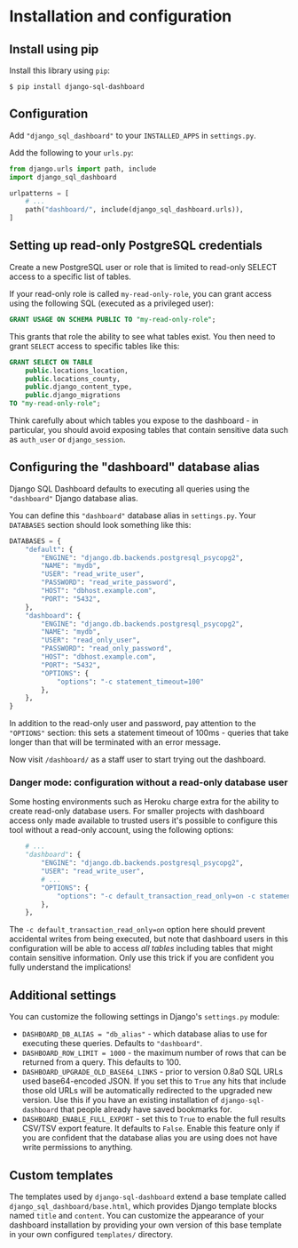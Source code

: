# Installation and configuration

## Install using pip

Install this library using `pip`:

    $ pip install django-sql-dashboard

## Configuration

Add `"django_sql_dashboard"` to your `INSTALLED_APPS` in `settings.py`.

Add the following to your `urls.py`:

```python
from django.urls import path, include
import django_sql_dashboard

urlpatterns = [
    # ...
    path("dashboard/", include(django_sql_dashboard.urls)),
]
```

## Setting up read-only PostgreSQL credentials

Create a new PostgreSQL user or role that is limited to read-only SELECT access to a specific list of tables.

If your read-only role is called `my-read-only-role`, you can grant access using the following SQL (executed as a privileged user):

```sql
GRANT USAGE ON SCHEMA PUBLIC TO "my-read-only-role";
```
This grants that role the ability to see what tables exist. You then need to grant `SELECT` access to specific tables like this:
```sql
GRANT SELECT ON TABLE
    public.locations_location,
    public.locations_county,
    public.django_content_type,
    public.django_migrations
TO "my-read-only-role";
```
Think carefully about which tables you expose to the dashboard - in particular, you should avoid exposing tables that contain sensitive data such as `auth_user` or `django_session`.

## Configuring the "dashboard" database alias

Django SQL Dashboard defaults to executing all queries using the `"dashboard"` Django database alias.

You can define this `"dashboard"` database alias in `settings.py`. Your `DATABASES` section should look something like this:

```python
DATABASES = {
    "default": {
        "ENGINE": "django.db.backends.postgresql_psycopg2",
        "NAME": "mydb",
        "USER": "read_write_user",
        "PASSWORD": "read_write_password",
        "HOST": "dbhost.example.com",
        "PORT": "5432",
    },
    "dashboard": {
        "ENGINE": "django.db.backends.postgresql_psycopg2",
        "NAME": "mydb",
        "USER": "read_only_user",
        "PASSWORD": "read_only_password",
        "HOST": "dbhost.example.com",
        "PORT": "5432",
        "OPTIONS": {
            "options": "-c statement_timeout=100"
        },
    },
}
```
In addition to the read-only user and password, pay attention to the `"OPTIONS"` section: this sets a statement timeout of 100ms - queries that take longer than that will be terminated with an error message.

Now visit `/dashboard/` as a staff user to start trying out the dashboard.

### Danger mode: configuration without a read-only database user

Some hosting environments such as Heroku charge extra for the ability to create read-only database users. For smaller projects with dashboard access only made available to trusted users it's possible to configure this tool without a read-only account, using the following options:

```python
    # ...
    "dashboard": {
        "ENGINE": "django.db.backends.postgresql_psycopg2",
        "USER": "read_write_user",
        # ...
        "OPTIONS": {
            "options": "-c default_transaction_read_only=on -c statement_timeout=100"
        },
    },
```
The `-c default_transaction_read_only=on` option here should prevent accidental writes from being executed, but note that dashboard users in this configuration will be able to access _all tables_ including tables that might contain sensitive information. Only use this trick if you are confident you fully understand the implications!

## Additional settings

You can customize the following settings in Django's `settings.py` module:

- `DASHBOARD_DB_ALIAS = "db_alias"` - which database alias to use for executing these queries. Defaults to `"dashboard"`.
- `DASHBOARD_ROW_LIMIT = 1000` - the maximum number of rows that can be returned from a query. This defaults to 100.
- `DASHBOARD_UPGRADE_OLD_BASE64_LINKS` - prior to version 0.8a0 SQL URLs used base64-encoded JSON. If you set this to `True` any hits that include those old URLs will be automatically redirected to the upgraded new version. Use this if you have an existing installation of `django-sql-dashboard` that people already have saved bookmarks for.
- `DASHBOARD_ENABLE_FULL_EXPORT` - set this to `True` to enable the full results CSV/TSV export feature. It defaults to `False`. Enable this feature only if you are confident that the database alias you are using does not have write permissions to anything.

## Custom templates

The templates used by `django-sql-dashboard` extend a base template called `django_sql_dashboard/base.html`, which provides Django template blocks named `title` and `content`. You can customize the appearance of your dashboard installation by providing your own version of this base template in your own configured `templates/` directory.
